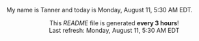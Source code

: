 My name is Tanner and today is Monday, August 11, 5:30 AM EDT.

<p align="center">This <i>README</i> file is generated <b>every 3 hours</b>!</br>Last refresh: Monday, August 11, 5:30 AM EDT<br /></p>
